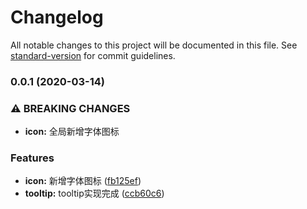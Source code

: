 # Changelog

All notable changes to this project will be documented in this file. See [standard-version](https://github.com/conventional-changelog/standard-version) for commit guidelines.

### 0.0.1 (2020-03-14)


### ⚠ BREAKING CHANGES

* **icon:** 全局新增字体图标

### Features

* **icon:** 新增字体图标 ([fb125ef](https://github.com/XES-NEW-CLASS/vuxes/commit/fb125efca547ad97156b3645cb1b536b281f20c6))
* **tooltip:** tooltip实现完成 ([ccb60c6](https://github.com/XES-NEW-CLASS/vuxes/commit/ccb60c623c3c6ff22705552d5f33ca610c6e1304))

